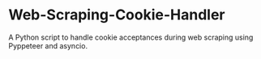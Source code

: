 # Web-Scraping-Cookie-Handler
A Python script to handle cookie acceptances during web scraping using Pyppeteer and asyncio.
